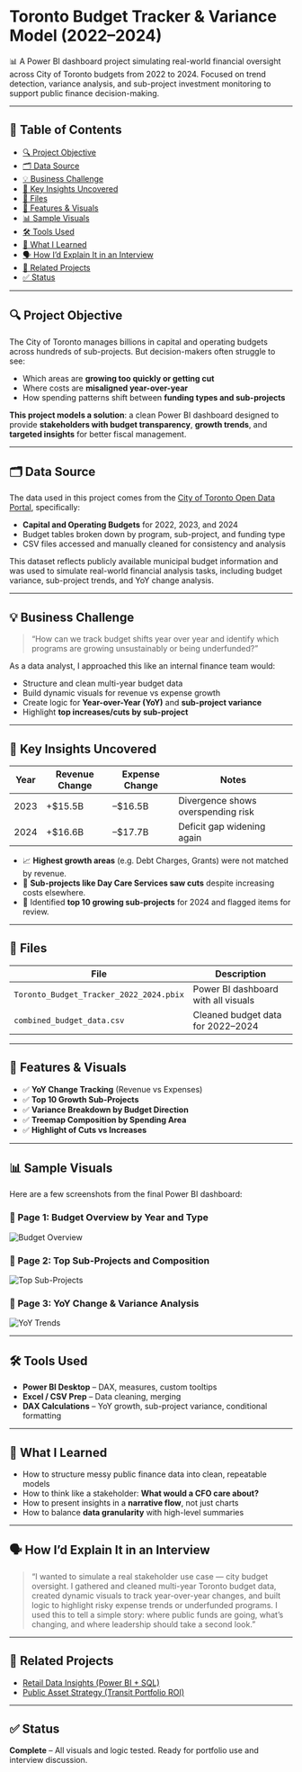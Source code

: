# Toronto Budget Tracker & Variance Model (2022–2024)

📊 A Power BI dashboard project simulating real-world financial oversight across City of Toronto budgets from 2022 to 2024. Focused on trend detection, variance analysis, and sub-project investment monitoring to support public finance decision-making.

---

## 📑 Table of Contents

- [🔍 Project Objective](#-project-objective)
- [🗂 Data Source](#-data-source)
- [💡 Business Challenge](#-business-challenge)
- [🧠 Key Insights Uncovered](#-key-insights-uncovered)
- [📁 Files](#-files)
- [📌 Features & Visuals](#-features--visuals)
- [📊 Sample Visuals](#-sample-visuals)
- [🛠 Tools Used](#-tools-used)
- [🧠 What I Learned](#-what-i-learned)
- [🗣 How I’d Explain It in an Interview](#-how-id-explain-it-in-an-interview)
- [🔗 Related Projects](#-related-projects)
- [✅ Status](#-status)

---

## 🔍 Project Objective

The City of Toronto manages billions in capital and operating budgets across hundreds of sub-projects. But decision-makers often struggle to see:

- Which areas are **growing too quickly or getting cut**
- Where costs are **misaligned year-over-year**
- How spending patterns shift between **funding types and sub-projects**

**This project models a solution**: a clean Power BI dashboard designed to provide **stakeholders with budget transparency**, **growth trends**, and **targeted insights** for better fiscal management.

---

## 🗂 Data Source

The data used in this project comes from the [City of Toronto Open Data Portal](https://open.toronto.ca/), specifically:

- **Capital and Operating Budgets** for 2022, 2023, and 2024
- Budget tables broken down by program, sub-project, and funding type
- CSV files accessed and manually cleaned for consistency and analysis

This dataset reflects publicly available municipal budget information and was used to simulate real-world financial analysis tasks, including budget variance, sub-project trends, and YoY change analysis.

---

## 💡 Business Challenge

> “How can we track budget shifts year over year and identify which programs are growing unsustainably or being underfunded?”

As a data analyst, I approached this like an internal finance team would:
- Structure and clean multi-year budget data
- Build dynamic visuals for revenue vs expense growth
- Create logic for **Year-over-Year (YoY)** and **sub-project variance**
- Highlight **top increases/cuts by sub-project**

---

## 🧠 Key Insights Uncovered

| Year | Revenue Change | Expense Change | Notes |
|------|----------------|----------------|-------|
| 2023 | +$15.5B        | –$16.5B        | Divergence shows overspending risk |
| 2024 | +$16.6B        | –$17.7B        | Deficit gap widening again |

- 📈 **Highest growth areas** (e.g. Debt Charges, Grants) were not matched by revenue.
- 🔻 **Sub-projects like Day Care Services saw cuts** despite increasing costs elsewhere.
- 🧭 Identified **top 10 growing sub-projects** for 2024 and flagged items for review.

---

## 📁 Files

| File | Description |
|------|-------------|
| `Toronto_Budget_Tracker_2022_2024.pbix` | Power BI dashboard with all visuals |
| `combined_budget_data.csv` | Cleaned budget data for 2022–2024 |

---

## 📌 Features & Visuals

- ✅ **YoY Change Tracking** (Revenue vs Expenses)
- ✅ **Top 10 Growth Sub-Projects**
- ✅ **Variance Breakdown by Budget Direction**
- ✅ **Treemap Composition by Spending Area**
- ✅ **Highlight of Cuts vs Increases**

---

## 📊 Sample Visuals

Here are a few screenshots from the final Power BI dashboard:

### 🔹 Page 1: Budget Overview by Year and Type
![Budget Overview](images/page1-overview.png)

### 🔹 Page 2: Top Sub-Projects and Composition
![Top Sub-Projects](images/page2-subprojects.png)

### 🔹 Page 3: YoY Change & Variance Analysis
![YoY Trends](images/page3-yoy-trend.png)

---

## 🛠 Tools Used

- **Power BI Desktop** – DAX, measures, custom tooltips
- **Excel / CSV Prep** – Data cleaning, merging
- **DAX Calculations** – YoY growth, sub-project variance, conditional formatting

---

## 🧠 What I Learned

- How to structure messy public finance data into clean, repeatable models
- How to think like a stakeholder: **What would a CFO care about?**
- How to present insights in a **narrative flow**, not just charts
- How to balance **data granularity** with high-level summaries

---

## 🗣 How I’d Explain It in an Interview

> “I wanted to simulate a real stakeholder use case — city budget oversight. I gathered and cleaned multi-year Toronto budget data, created dynamic visuals to track year-over-year changes, and built logic to highlight risky expense trends or underfunded programs. I used this to tell a simple story: where public funds are going, what’s changing, and where leadership should take a second look.”

---

## 🔗 Related Projects

- [Retail Data Insights (Power BI + SQL)](https://github.com/jxm-analytics/retail-data-insights-sql-powerbi)
- [Public Asset Strategy (Transit Portfolio ROI)](https://github.com/jxm-analytics/metrolinx-asset-strategy-case)

---

## ✅ Status

**Complete** – All visuals and logic tested. Ready for portfolio use and interview discussion.
